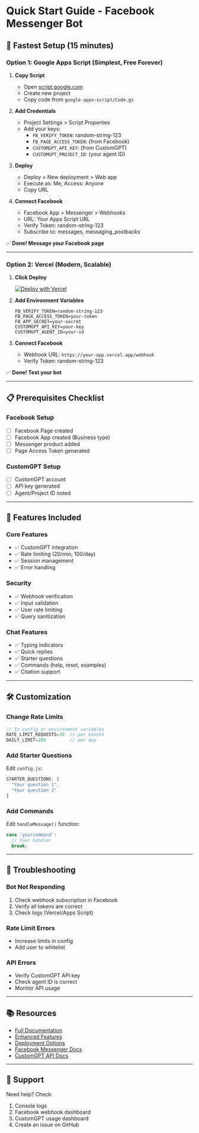 # Quick Start Guide - Facebook Messenger Bot

## 🚀 Fastest Setup (15 minutes)

### Option 1: Google Apps Script (Simplest, Free Forever)

1. **Copy Script**
   - Open [script.google.com](https://script.google.com)
   - Create new project
   - Copy code from `google-apps-script/Code.gs`

2. **Add Credentials**
   - Project Settings > Script Properties
   - Add your keys:
     - `FB_VERIFY_TOKEN`: random-string-123
     - `FB_PAGE_ACCESS_TOKEN`: (from Facebook)
     - `CUSTOMGPT_API_KEY`: (from CustomGPT)
     - `CUSTOMGPT_PROJECT_ID`: (your agent ID)

3. **Deploy**
   - Deploy > New deployment > Web app
   - Execute as: Me, Access: Anyone
   - Copy URL

4. **Connect Facebook**
   - Facebook App > Messenger > Webhooks
   - URL: Your Apps Script URL
   - Verify Token: random-string-123
   - Subscribe to: messages, messaging_postbacks

✅ **Done! Message your Facebook page**

---

### Option 2: Vercel (Modern, Scalable)

1. **Click Deploy**
   
   [![Deploy with Vercel](https://vercel.com/button)](https://vercel.com/new/clone?repository-url=https://github.com/yourusername/customgpt-fb-messenger)

2. **Add Environment Variables**
   ```
   FB_VERIFY_TOKEN=random-string-123
   FB_PAGE_ACCESS_TOKEN=your-token
   FB_APP_SECRET=your-secret
   CUSTOMGPT_API_KEY=your-key
   CUSTOMGPT_AGENT_ID=your-id
   ```

3. **Connect Facebook**
   - Webhook URL: `https://your-app.vercel.app/webhook`
   - Verify Token: random-string-123

✅ **Done! Test your bot**

---

## 📋 Prerequisites Checklist

### Facebook Setup
- [ ] Facebook Page created
- [ ] Facebook App created (Business type)
- [ ] Messenger product added
- [ ] Page Access Token generated

### CustomGPT Setup
- [ ] CustomGPT account
- [ ] API key generated
- [ ] Agent/Project ID noted

---

## 🎯 Features Included

### Core Features
- ✅ CustomGPT integration
- ✅ Rate limiting (20/min, 100/day)
- ✅ Session management
- ✅ Error handling

### Security
- ✅ Webhook verification
- ✅ Input validation
- ✅ User rate limiting
- ✅ Query sanitization

### Chat Features
- ✅ Typing indicators
- ✅ Quick replies
- ✅ Starter questions
- ✅ Commands (help, reset, examples)
- ✅ Citation support

---

## 🛠️ Customization

### Change Rate Limits
```javascript
// In config or environment variables
RATE_LIMIT_REQUESTS=30  // per minute
DAILY_LIMIT=200         // per day
```

### Add Starter Questions
Edit `config.js`:
```javascript
STARTER_QUESTIONS: [
  "Your question 1",
  "Your question 2"
]
```

### Add Commands
Edit `handleMessage()` function:
```javascript
case 'yourcommand':
  // Your handler
  break;
```

---

## 🐛 Troubleshooting

### Bot Not Responding
1. Check webhook subscription in Facebook
2. Verify all tokens are correct
3. Check logs (Vercel/Apps Script)

### Rate Limit Errors
- Increase limits in config
- Add user to whitelist

### API Errors
- Verify CustomGPT API key
- Check agent ID is correct
- Monitor API usage

---

## 📚 Resources

- [Full Documentation](README.md)
- [Enhanced Features](enhanced-features.md)
- [Deployment Options](deploy-alternatives.md)
- [Facebook Messenger Docs](https://developers.facebook.com/docs/messenger-platform)
- [CustomGPT API Docs](https://docs.customgpt.ai)

---

## 💬 Support

Need help? Check:
1. Console logs
2. Facebook webhook dashboard
3. CustomGPT usage dashboard
4. Create an issue on GitHub